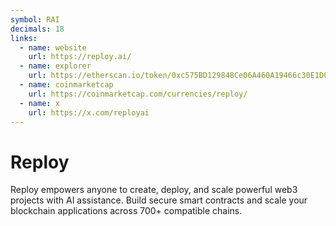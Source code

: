 ```yaml
---
symbol: RAI
decimals: 18
links:
  - name: website
    url: https://reploy.ai/
  - name: explorer
    url: https://etherscan.io/token/0xc575BD129848Ce06A460A19466c30E1D0328F52C
  - name: coinmarketcap
    url: https://coinmarketcap.com/currencies/reploy/
  - name: x
    url: https://x.com/reployai
---
```


# Reploy

Reploy empowers anyone to create, deploy, and scale powerful web3 projects with AI assistance. Build secure smart contracts and scale your blockchain applications across 700+ compatible chains.
